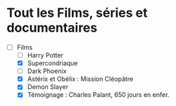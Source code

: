 # Tout les Films, séries et documentaires

- [ ] Films
  - [ ] Harry Potter
  - [x] Supercondriaque
  - [ ] Dark Phoenix
  - [x] Astérix et Obélix : Mission Cléopâtre
  - [x] Demon Slayer
  - [x] Témoignage : Charles Palant, 650 jours en enfer.
